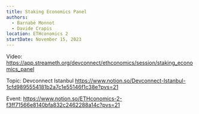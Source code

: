 ```yaml
---
title: Staking Economics Panel
authors:
  - Barnabé Monnot
  - Davide Crapis
location: ETHconomics 2
startDate: November 15, 2023
---
```


Video: <https://app.streameth.org/devconnect/ethconomics/session/staking_economics_panel>

Topic: Devconnect Istanbul <https://www.notion.so/Devconnect-Istanbul-1cfd9895554181b2a7c1e55146f1c38e?pvs=21>

Event: <https://www.notion.so/ETHconomics-2-f3ff71566e8140bfa832c2462288a14c?pvs=21>